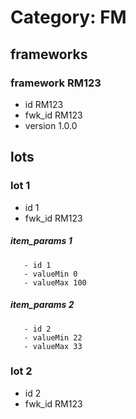# Category: FM
## frameworks
### framework RM123
   - id RM123
   - fwk_id RM123
   - version 1.0.0
## lots
### lot 1
   - id 1
   - fwk_id RM123
##### item_params 1
       - id 1
       - valueMin 0
       - valueMax 100
##### item_params 2
       - id 2
       - valueMin 22
       - valueMax 33
### lot 2
   - id 2
   - fwk_id RM123
